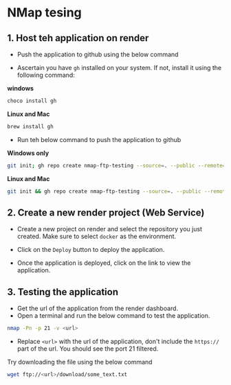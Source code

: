 # NMap tesing

## 1. Host teh application on render

- Push the application to github using the below command

- Ascertain you have `gh` installed on your system. If not, install it using the following command:

**windows**

```bash
choco install gh
```

**Linux and Mac**
```bash
brew install gh
```

- Run teh below command to push the application to github

**Windows only**

```bash
git init; gh repo create nmap-ftp-testing --source=. --public --remote=origin; git add .; git commit -m "Initial commit"; git push origin master
```

**Linux and Mac**

```bash
git init && gh repo create nmap-ftp-testing --source=. --public --remote=origin && git add . && git commit -m "Initial commit" && git push origin master
```

## 2. Create a new render project (Web Service)

- Create a new project on render and select the repository you just created. Make sure to select `docker` as the environment.

- Click on the `Deploy` button to deploy the application.

- Once the application is deployed, click on the link to view the application.

## 3. Testing the application

- Get the url of the application from the render dashboard.
- Open a terminal and run the below command to test the application.

```bash
nmap -Pn -p 21 -v <url>
```

- Replace `<url>` with the url of the application, don't include the `https://` part of the url. You should see the port 21 filtered.

Try downloading the file using the below command

```bash
wget ftp://<url>/download/some_text.txt
```
